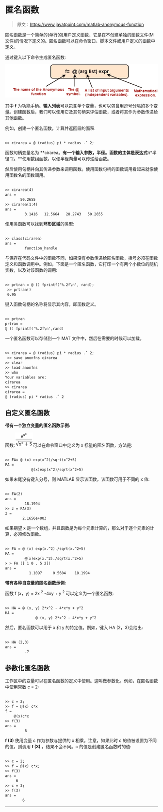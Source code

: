 # 匿名函数

> 原文：<https://www.javatpoint.com/matlab-anonymous-function>

匿名函数是一个简单的(单行的)用户定义函数，它是在不创建单独的函数文件(M 文件)的情况下定义的。匿名函数可以在命令窗口、脚本文件或用户定义的函数中定义。

通过键入以下命令生成匿名函数:

![Anonymous Function](img/183091880862001b906d00b5d09bda1b.png)

其中 **f** 为功能手柄。**输入列表**可以包含单个变量，也可以包含用逗号分隔的多个变量。创建函数后，我们可以使用它及其句柄来评估函数，或者将其作为参数传递给其他函数。

例如，创建一个匿名函数，计算并返回圆的面积:

```

>> cirarea = @ (radius) pi * radius .ˆ 2;

```

函数句柄变量名为 **cirarea。**有一个输入参数，半径。函数的主体是表达式**π*半径ˇ2。**使用数组函数，以便半径向量可以传递给函数。

然后使用句柄并向其传递参数来调用函数。使用函数句柄的函数调用看起来就像使用函数名的函数调用。

```

>> cirarea(4)
ans =
       50.2655
>> cirarea(1:4)
ans =
         3.1416   12.5664   28.2743   50.2655

```

使用类函数可以找到**环形区域**的类型:

```

>> class(cirarea)
ans =
         function_handle

```

与保存在代码文件中的函数不同，如果没有参数传递给匿名函数，括号必须在函数定义和函数调用中。例如，下面是一个匿名函数，它打印一个有两个小数位的随机实数，以及对该函数的调用:

```

>> prtran = @ () fprintf('%.2f\n', rand);
 >> prtran()
 0.95

```

键入函数句柄的名称将显示其内容，即函数定义。

```

>> prtran
prtran = 
@ () fprintf('%.2f\n',rand)

```

一个匿名函数可以存储到一个 MAT 文件中，然后在需要的时候可以加载。

```

>> cirarea = @ (radius) pi * radius .ˆ 2;
 >> save anonfns cirarea
>> clear
>> load anonfns
>> who
Your variables are:
cirarea 
>> cirarea
cirarea = 
@ (radius) pi * radius .ˆ 2

```

## 自定义匿名函数

**带有一个独立变量的匿名函数示例:**

函数:![Anonymous Function](img/5663002abfd69369169b43b1d378e4e9.png)可以在命令窗口中定义为 x 标量的匿名函数，方法是:

```

>> FA= @ (x) exp(x^2)/sqrt(x^2+5)
FA =
            @(x)exp(x^2)/sqrt(x^2+5)

```

如果末尾没有键入分号，则 MATLAB 显示该函数。该函数可用于不同的 x 值:

```

>> FA(2)
ans =
         18.1994
>> z = FA(3)
z =
        2.1656e+003

```

如果期望 x 是一个数组，并且函数是为每个元素计算的，那么对于逐个元素的计算，必须修改函数。

```

>> FA = @ (x) exp(x.^2)./sqrt(x.^2+5)
FA =
         @(x)exp(x.^2)./sqrt(x.^2+5)
> > FA ([ 1 0 . 5 2])    
ans =
           1.1097     0.5604    18.1994

```

**带有各种自变量的匿名函数示例:**

函数 f (x，y) = 2x <sup>2</sup> -4xy + y <sup>2</sup> 可以定义为一个匿名函数:

```

>> HA = @ (x, y) 2*x^2 - 4*x*y + y^2
HA = 
              @ (x, y) 2*x^2 - 4*x*y + y^2

```

然后，匿名函数可以用于 x 和 y 的特定值。例如，键入 HA (2，3)会给出:

```

>> HA (2,3)
ans =
         -7

```

## 参数化匿名函数

工作区中的变量可以在匿名函数的定义中使用。这叫做参数化。例如，在匿名函数中使用常数 c = 2:

```

>> c = 2;
>> f = @(x) c*x
f = 
    @(x)c*x
>> f(3)
ans =
         6

```

**f (3)** 使用变量 c 作为参数与提供的 x 相乘。注意，如果此时 c 的值被设置为不同的值，则调用 **f (3)** ，结果不会不同。c 的值是创建匿名函数时的值:

```

>> c = 2;
>> f = @(x) c*x;
>> f(3)
ans =
     6
>> c = 3;
>> f(3)
ans =
        6   

```

* * *